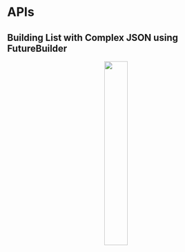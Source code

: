 # APIs
## Building List with Complex JSON using FutureBuilder

<p align="center" width="100%">
    <img width="33%" src="https://user-images.githubusercontent.com/59369881/200281029-e388c647-f63a-45fe-a31c-55a4075e5710.png">
</p>
